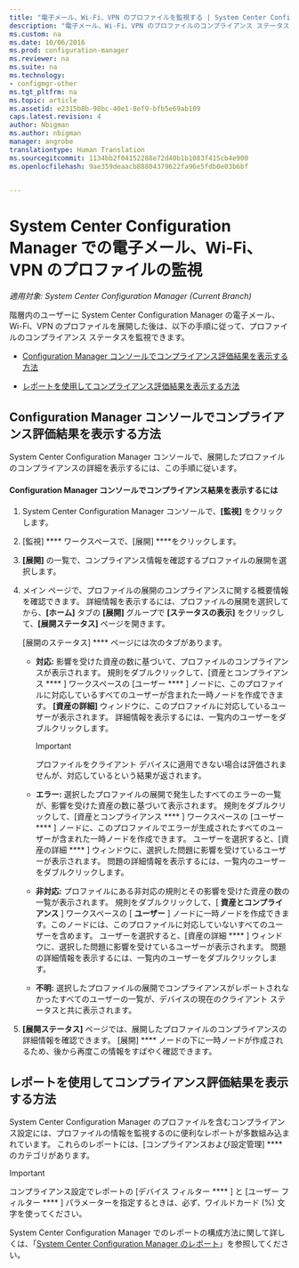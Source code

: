 ```yaml
---
title: "電子メール、Wi-Fi、VPN のプロファイルを監視する | System Center Configuration Manager"
description: "電子メール、Wi-Fi、VPN のプロファイルのコンプライアンス ステータスを System Center Configuration Manager で監視する方法を説明します。"
ms.custom: na
ms.date: 10/06/2016
ms.prod: configuration-manager
ms.reviewer: na
ms.suite: na
ms.technology:
- configmgr-other
ms.tgt_pltfrm: na
ms.topic: article
ms.assetid: e2315b8b-98bc-40e1-8ef9-bfb5e69ab109
caps.latest.revision: 4
author: Nbigman
ms.author: nbigman
manager: angrobe
translationtype: Human Translation
ms.sourcegitcommit: 1134bb2f04152288e72d40b1b1083f415cb4e900
ms.openlocfilehash: 9ae359deaacb88804379622fa96e5fdb0e03b6bf


---
```


# <a name="monitor-email-wi-fi-and-vpn-profiles-in-system-center-configuration-manager"></a>System Center Configuration Manager での電子メール、Wi-Fi、VPN のプロファイルの監視

*適用対象: System Center Configuration Manager (Current Branch)*

階層内のユーザーに System Center Configuration Manager の電子メール、Wi-Fi、VPN のプロファイルを展開した後は、以下の手順に従って、プロファイルのコンプライアンス ステータスを監視できます。  

-   [Configuration Manager コンソールでコンプライアンス評価結果を表示する方法](#BKMK_console)  

-   [レポートを使用してコンプライアンス評価結果を表示する方法](#BKMK_Reports)  

##  <a name="a-namebkmkconsolea-how-to-view-compliance-results-in-the-configuration-manager-console"></a><a name="BKMK_console"></a> Configuration Manager コンソールでコンプライアンス評価結果を表示する方法  
 System Center Configuration Manager コンソールで、展開したプロファイルのコンプライアンスの詳細を表示するには、この手順に従います。  

#### <a name="to-view-compliance-results-in-the-configuration-manager-console"></a>Configuration Manager コンソールでコンプライアンス結果を表示するには  

1.  System Center Configuration Manager コンソールで、**[監視]** をクリックします。  

2.  [監視] **** ワークスペースで、[展開] ****をクリックします。  

3.  **[展開]** の一覧で、コンプライアンス情報を確認するプロファイルの展開を選択します。  

4.  メイン ページで、プロファイルの展開のコンプライアンスに関する概要情報を確認できます。 詳細情報を表示するには、プロファイルの展開を選択してから、**[ホーム]** タブの **[展開]** グループで **[ステータスの表示]** をクリックして、**[展開ステータス]** ページを開きます。  

     [展開のステータス] **** ページには次のタブがあります。  

    -   **対応:** 影響を受けた資産の数に基づいて、プロファイルのコンプライアンスが表示されます。 規則をダブルクリックして、[資産とコンプライアンス **** ] ワークスペースの [ユーザー **** ] ノードに、このプロファイルに対応しているすべてのユーザーが含まれた一時ノードを作成できます。 **[資産の詳細]** ウィンドウに、このプロファイルに対応しているユーザーが表示されます。 詳細情報を表示するには、一覧内のユーザーをダブルクリックします。  

        > [!IMPORTANT]  
        >  プロファイルをクライアント デバイスに適用できない場合は評価されませんが、対応しているという結果が返されます。  

    -   **エラー:** 選択したプロファイルの展開で発生したすべてのエラーの一覧が、影響を受けた資産の数に基づいて表示されます。 規則をダブルクリックして、[資産とコンプライアンス **** ] ワークスペースの [ユーザー **** ] ノードに、このプロファイルでエラーが生成されたすべてのユーザーが含まれた一時ノードを作成できます。 ユーザーを選択すると、[資産の詳細 **** ] ウィンドウに、選択した問題に影響を受けているユーザーが表示されます。 問題の詳細情報を表示するには、一覧内のユーザーをダブルクリックします。  

    -   **非対応:** プロファイルにある非対応の規則とその影響を受けた資産の数の一覧が表示されます。 規則をダブルクリックして、[ **資産とコンプライアンス** ] ワークスペースの [ **ユーザー** ] ノードに一時ノードを作成できます。このノードには、このプロファイルに対応していないすべてのユーザーを含めます。 ユーザーを選択すると、[資産の詳細 **** ] ウィンドウに、選択した問題に影響を受けているユーザーが表示されます。 問題の詳細情報を表示するには、一覧内のユーザーをダブルクリックします。  

    -   **不明:** 選択したプロファイルの展開でコンプライアンスがレポートされなかったすべてのユーザーの一覧が、デバイスの現在のクライアント ステータスと共に表示されます。  

5.  **[展開ステータス]** ページでは、展開したプロファイルのコンプライアンスの詳細情報を確認できます。 [展開] **** ノードの下に一時ノードが作成されるため、後から再度この情報をすばやく確認できます。  

##  <a name="a-namebkmkreportsa-how-to-view-compliance-results-by-using-reports"></a><a name="BKMK_Reports"></a> レポートを使用してコンプライアンス評価結果を表示する方法  
 System Center Configuration Manager のプロファイルを含むコンプライアンス設定には、プロファイルの情報を監視するのに便利なレポートが多数組み込まれています。 これらのレポートには、[コンプライアンスおよび設定管理] ****のカテゴリがあります。  

> [!IMPORTANT]  
>  コンプライアンス設定でレポートの [デバイス フィルター **** ] と [ユーザー フィルター **** ] パラメーターを指定するときは、必ず、ワイルドカード (%) 文字を使ってください。  

 System Center Configuration Manager でのレポートの構成方法に関して詳しくは、「[System Center Configuration Manager のレポート](../../core/servers/manage/reporting.md)」を参照してください。  



<!--HONumber=Nov16_HO1-->


